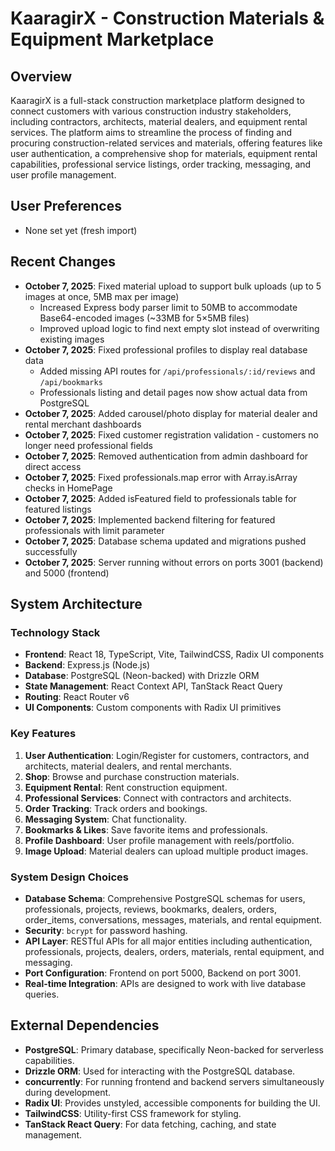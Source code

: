 # KaaragirX - Construction Materials & Equipment Marketplace

## Overview
KaaragirX is a full-stack construction marketplace platform designed to connect customers with various construction industry stakeholders, including contractors, architects, material dealers, and equipment rental services. The platform aims to streamline the process of finding and procuring construction-related services and materials, offering features like user authentication, a comprehensive shop for materials, equipment rental capabilities, professional service listings, order tracking, messaging, and user profile management.

## User Preferences
- None set yet (fresh import)

## Recent Changes
- **October 7, 2025**: Fixed material upload to support bulk uploads (up to 5 images at once, 5MB max per image)
  - Increased Express body parser limit to 50MB to accommodate Base64-encoded images (~33MB for 5×5MB files)
  - Improved upload logic to find next empty slot instead of overwriting existing images
- **October 7, 2025**: Fixed professional profiles to display real database data
  - Added missing API routes for `/api/professionals/:id/reviews` and `/api/bookmarks`
  - Professionals listing and detail pages now show actual data from PostgreSQL
- **October 7, 2025**: Added carousel/photo display for material dealer and rental merchant dashboards
- **October 7, 2025**: Fixed customer registration validation - customers no longer need professional fields
- **October 7, 2025**: Removed authentication from admin dashboard for direct access
- **October 7, 2025**: Fixed professionals.map error with Array.isArray checks in HomePage
- **October 7, 2025**: Added isFeatured field to professionals table for featured listings
- **October 7, 2025**: Implemented backend filtering for featured professionals with limit parameter
- **October 7, 2025**: Database schema updated and migrations pushed successfully
- **October 7, 2025**: Server running without errors on ports 3001 (backend) and 5000 (frontend)

## System Architecture

### Technology Stack
- **Frontend**: React 18, TypeScript, Vite, TailwindCSS, Radix UI components
- **Backend**: Express.js (Node.js)
- **Database**: PostgreSQL (Neon-backed) with Drizzle ORM
- **State Management**: React Context API, TanStack React Query
- **Routing**: React Router v6
- **UI Components**: Custom components with Radix UI primitives

### Key Features
1. **User Authentication**: Login/Register for customers, contractors, and architects, material dealers, and rental merchants.
2. **Shop**: Browse and purchase construction materials.
3. **Equipment Rental**: Rent construction equipment.
4. **Professional Services**: Connect with contractors and architects.
5. **Order Tracking**: Track orders and bookings.
6. **Messaging System**: Chat functionality.
7. **Bookmarks & Likes**: Save favorite items and professionals.
8. **Profile Dashboard**: User profile management with reels/portfolio.
9. **Image Upload**: Material dealers can upload multiple product images.

### System Design Choices
- **Database Schema**: Comprehensive PostgreSQL schemas for users, professionals, projects, reviews, bookmarks, dealers, orders, order_items, conversations, messages, materials, and rental equipment.
- **Security**: `bcrypt` for password hashing.
- **API Layer**: RESTful APIs for all major entities including authentication, professionals, projects, dealers, orders, materials, rental equipment, and messaging.
- **Port Configuration**: Frontend on port 5000, Backend on port 3001.
- **Real-time Integration**: APIs are designed to work with live database queries.

## External Dependencies
- **PostgreSQL**: Primary database, specifically Neon-backed for serverless capabilities.
- **Drizzle ORM**: Used for interacting with the PostgreSQL database.
- **concurrently**: For running frontend and backend servers simultaneously during development.
- **Radix UI**: Provides unstyled, accessible components for building the UI.
- **TailwindCSS**: Utility-first CSS framework for styling.
- **TanStack React Query**: For data fetching, caching, and state management.